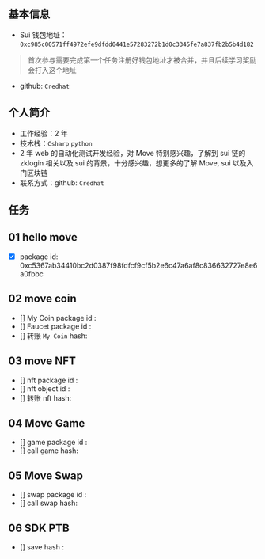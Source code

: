 ## 基本信息
- Sui 钱包地址：`0xc985c00571ff4972efe9dfdd0441e57283272b1d0c3345fe7a837fb2b5b4d182`
> 首次参与需要完成第一个任务注册好钱包地址才被合并，并且后续学习奖励会打入这个地址
- github: `Credhat`

## 个人简介
- 工作经验：2 年
- 技术栈：`Csharp` `python`
- 2 年 web 的自动化测试开发经验，对 Move 特别感兴趣，了解到 sui 链的 zklogin 相关以及 sui 的背景，十分感兴趣，想更多的了解 Move, sui  以及入门区块链
- 联系方式：github: `Credhat`

## 任务

##   01 hello move  
- [x] package id: 0xc5367ab34410bc2d0387f98fdfcf9cf5b2e6c47a6af8c836632727e8e6a0fbbc

##   02 move coin
- [] My Coin package id : 
- [] Faucet package id : 
- [] 转账 `My Coin` hash:

##   03 move NFT
- [] nft package id :
- [] nft object id : 
- [] 转账 nft  hash:

##   04 Move Game
- [] game package id :
- [] call game hash:

##   05 Move Swap
- [] swap package id :
- [] call swap hash:

##   06 SDK PTB
- [] save hash :
